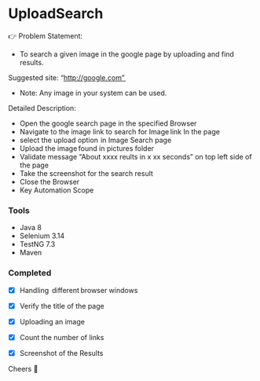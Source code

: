 # UploadSearch

:point_right: Problem Statement:  

* To search a given image in the google page by uploading and find results.  

Suggested site:  “http://google.com”  

* Note: Any image in your system can be used. 

Detailed Description:    

* Open the google search page in the specified Browser 
* Navigate to the image link to search for Image link In the page 
* select the upload option  in Image Search page
* Upload the image found in pictures folder
* Validate message “About xxxx reults in x xx seconds” on top left side of the page
* Take the screenshot for the search result 
* Close the Browser     
* Key Automation Scope

### Tools

* Java 8
* Selenium 3.14
* TestNG 7.3
* Maven

### Completed

- [x] Handling  different browser windows 
- [x] Verify the title of the page 
- [x] Uploading an image 
- [x] Count the number of links 
- [x] Screenshot of the Results 


Cheers :orange_heart:


